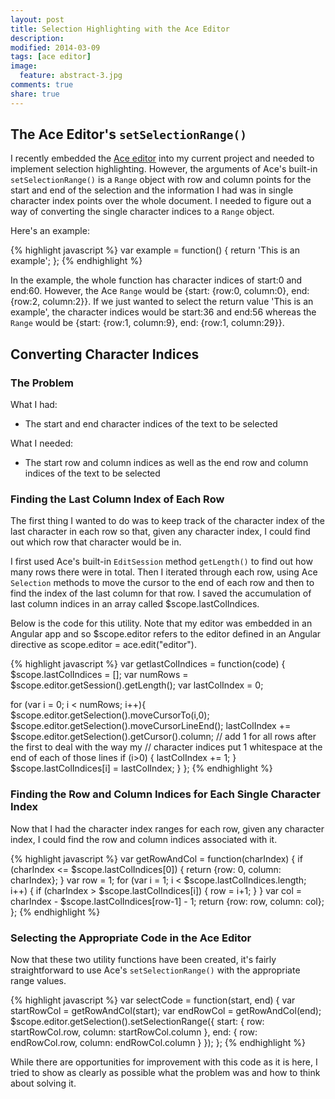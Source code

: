 ```yaml
---
layout: post
title: Selection Highlighting with the Ace Editor
description: 
modified: 2014-03-09
tags: [ace editor]
image:
  feature: abstract-3.jpg
comments: true
share: true
---
```


## The Ace Editor's `setSelectionRange()`
I recently embedded the [Ace editor](http://ace.c9.io/#nav=about) into my current project and needed to implement selection highlighting.  However, the arguments of Ace's built-in `setSelectionRange()` is a `Range` object with row and column points for the start and end of the selection and the information I had was in single character index points over the whole document.  I needed to figure out a way of converting the single character indices to a `Range` object.

Here's an example:

{% highlight javascript %}
var example = function() {
  return 'This is an example';
};
{% endhighlight %}

In the example, the whole function has character indices of start:0 and end:60.  However, the Ace `Range` would be {start: {row:0, column:0}, end: {row:2, column:2}}.  If we just wanted to select the return value 'This is an example', the character indices would be start:36 and end:56 whereas the `Range` would be {start: {row:1, column:9}, end: {row:1, column:29}}.

## Converting Character Indices

### The Problem 

What I had:

* The start and end character indices of the text to be selected

What I needed:
 
* The start row and column indices as well as the end row and column indices of the text to be selected

### Finding the Last Column Index of Each Row

The first thing I wanted to do was to keep track of the character index of the last character in each row so that, given any character index, I could find out which row that character would be in.

I first used Ace's built-in `EditSession` method `getLength()` to find out how many rows there were in total.  Then I iterated through each row, using Ace `Selection` methods to move the cursor to the end of each row and then to find the index of the last column for that row.  I saved the accumulation of last column indices in an array called $scope.lastColIndices.   

Below is the code for this utility.  Note that my editor was embedded in an Angular app and so $scope.editor refers to the editor defined in an Angular directive as scope.editor = ace.edit("editor").

{% highlight javascript %}
var getlastColIndices = function(code) {
  $scope.lastColIndices = [];
  var numRows = $scope.editor.getSession().getLength();
  var lastColIndex = 0;

  for (var i = 0; i < numRows; i++){
    $scope.editor.getSelection().moveCursorTo(i,0);
    $scope.editor.getSelection().moveCursorLineEnd();
    lastColIndex += $scope.editor.getSelection().getCursor().column;
    // add 1 for all rows after the first to deal with the way my 
    // character indices put 1 whitespace at the end of each of those lines
    if (i>0) { lastColIndex += 1; }
    $scope.lastColIndices[i] = lastColIndex;
  }
};
{% endhighlight %}

### Finding the Row and Column Indices for Each Single Character Index

Now that I had the character index ranges for each row, given any character index, I could find the row and column indices associated with it.

{% highlight javascript %}
var getRowAndCol = function(charIndex) {
  if (charIndex <= $scope.lastColIndices[0]) {
    return {row: 0, column: charIndex};
  }
  var row = 1;
  for (var i = 1; i < $scope.lastColIndices.length; i++) {
    if (charIndex > $scope.lastColIndices[i]) {
      row = i+1;
    }
  }
  var col = charIndex - $scope.lastColIndices[row-1] - 1;
  return {row: row, column: col};
};
{% endhighlight %}

### Selecting the Appropriate Code in the Ace Editor

Now that these two utility functions have been created, it's fairly straightforward to use Ace's `setSelectionRange()` with the appropriate range values.

{% highlight javascript %}
var selectCode = function(start, end) {
  var startRowCol = getRowAndCol(start);
  var endRowCol = getRowAndCol(end);
  $scope.editor.getSelection().setSelectionRange({
   start: {
      row: startRowCol.row,
      column: startRowCol.column
    },
    end: {
      row: endRowCol.row,
      column: endRowCol.column
    }
  });
};
{% endhighlight %}

While there are opportunities for improvement with this code as it is here, I tried to show as clearly as possible what the problem was and how to think about solving it.


